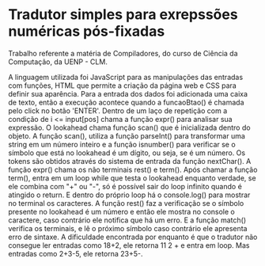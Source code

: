 # Tradutor simples para exrepssões numéricas pós-fixadas
Trabalho referente a matéria de Compiladores, do curso de Ciência da Computação, da UENP - CLM.

A linguagem utilizada foi JavaScript para as manipulações das entradas com funções, HTML que permite a criação da página web e CSS para definir sua aparência. Para a entrada dos dados foi adicionada uma caixa de texto, então a execução acontece quando a funcaoBtao() é chamada pelo click no botão 'ENTER'. Dentro de um laço de repetição com a condição de i <= input[pos] chama a função expr() para analisar sua expressão. O lookahead chama função scan() que é inicializada dentro do objeto. A função scan(), utiliza a função parseInt() para transformar uma string em um número inteiro e a função isnumber() para verificar se o símbolo que está no lookahead é um dígito, ou seja, se é um número. 
Os tokens são obtidos através do sistema de entrada da função nextChar(). A função expr() chama os não terminais rest() e term(). Após chamar a função term(), entra em um loop while que testa o lookahead enquanto verdade, se ele combina com "+" ou "-", só é possível sair do loop infinito quando é atingido o return. E dentro do próprio loop há o console.log() para mostrar no terminal os caracteres. A função rest() faz a verificação se o símbolo presente no lookahead é um número e então ele mostra no console o caractere, caso contrário ele notifica que há um erro. E a função match() verifica os terminais, e lê o próximo símbolo caso contrário ele apresenta erro de sintaxe.
A dificuldade encontrada por enquanto é que o tradutor não consegue ler entradas como 18+2, ele retorna 11 2 + e entra em loop. Mas entradas como 2+3-5, ele retorna 23+5-.
